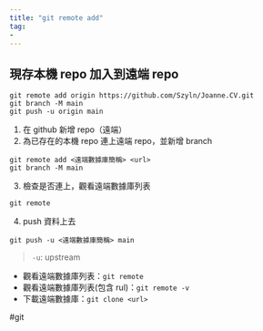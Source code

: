 ```yaml
---
title: "git remote add"
tag: 
- 
---
```

## 現存本機 repo 加入到遠端 repo
```shell
git remote add origin https://github.com/Szyln/Joanne.CV.git
git branch -M main
git push -u origin main
```

1. 在 github 新增 repo（遠端）
2. 為已存在的本機 repo 連上遠端 repo，並新增 branch
```shell
git remote add <遠端數據庫簡稱> <url>
git branch -M main
```
3. 檢查是否連上，觀看遠端數據庫列表
```shell
git remote
```
4. push 資料上去
```shell
git push -u <遠端數據庫簡稱> main
```
>`-u`: upstream

-   觀看遠端數據庫列表：`git remote`
-   觀看遠端數據庫列表(包含 rul)：`git remote -v`
-   下載遠端數據庫：`git clone <url>`


#git
